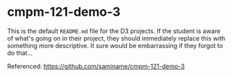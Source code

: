 # cmpm-121-demo-3

This is the default `README.md` file for the D3 projects. If the student is
aware of what's going on in their project, they should immediately replace this
with something more descriptive. It sure would be embarrassing if they forgot to
do that...

Referenced: https://github.com/saminame/cmpm-121-demo-3

